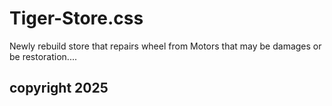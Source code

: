 # Tiger-Store.css
Newly rebuild store that repairs wheel from Motors that may  be damages or be restoration.... 

## copyright 2025
